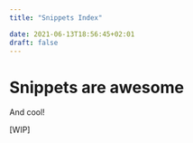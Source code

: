 ```yaml
---
title: "Snippets Index"

date: 2021-06-13T18:56:45+02:01
draft: false
---
```

# Snippets are awesome

And cool!

[WIP]
